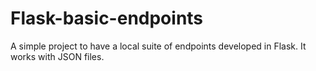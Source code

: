 # Flask-basic-endpoints
A simple project to have a local suite of endpoints developed in Flask. It works with JSON files.
